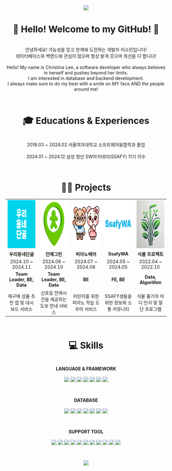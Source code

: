 <p align="center">
    <img src="https://capsule-render.vercel.app/api?type=waving&color=87CEEB&height=200&section=header&text=It's%20Christina%20here~!&fontSize=50&fontColor=FFFFFF&animation=fadeIn&fontAlignY=35&desc=💙%20🍀&descAlignY=55&descAlign=50"/>
</p>

<h1 align="center">👋 Hello! Welcome to my GitHub! 💙</h1>
<p align="center">
</br>
    안녕하세요! 가능성을 믿고 한계에 도전하는 개발자 이소민입니다!  </br>
    데이터베이스와 백엔드에 관심이 많으며 항상 밝게 웃으며 최선을 다 합니다!  
    </br>
    </br>
    Hello! My name is Christina Lee, a software developer who always believes in herself and pushes beyond her limits.  </br>
    I am interested in database and backend development.  </br>
    I always make sure to do my best with a smile on MY face AND the people around me!  
</p>
</br>
<h1 align="center">🎓 Educations & Experiences</h1>
<p align="center"></br>
     2018.03 ~ 2024.02 서울여자대학교 소프트웨어융합학과 졸업  </br></br>
     2024.01 ~ 2024.12 삼성 청년 SW아카데미(SSAFY) 11기 이수  
</p>

</br>
<h1 align="center">👨‍💻 Projects</h1>
<table align="center" style="table-layout: fixed; width: 100%; border-collapse: collapse;">
    <tr>
        <td align="center" style="width: 20%;"><img src="odd.png" alt="우리동네단골" title="우리동네단골" style="width: 150px; height: 150px;"></td>
        <td align="center" style="width: 20%;"><img src="green.png" alt="언제그린" title="언제그린" style="width: 150px; height: 150px;"></td>
        <td align="center" style="width: 20%;"><img src="pianobear.png" alt="피아노배어" title="피아노배어" style="width: 150px; height: 150px;"></td>
        <td align="center" style="width: 20%;"><img src="ssafywa.png" alt="SsafyWA" title="SsafyWA" style="width: 150px; height: 150px;"></td>
        <td align="center" style="width: 20%;"><img src="stem.png" alt="식물 프로젝트" title="식물 프로젝트" style="width: 150px; height: 150px;"></td>
    </tr>
    <tr>
        <td align="center"><b>우리동네단골</b></td>
        <td align="center"><b>언제그린</b></td>
        <td align="center"><b>피아노배어</b></td>
        <td align="center"><b>SsafyWA</b></td>
        <td align="center"><b>식물 프로젝트</b></td>
    </tr>
    <tr>
        <td align="center">2024.10 ~ 2024.11</td>
        <td align="center">2024.08 ~ 2024.10</td>
        <td align="center">2024.07 ~ 2024.08</td>
        <td align="center">2024.05 ~ 2024.05</td>
        <td align="center">2022.04 ~ 2022.10</td>
    </tr>
    <tr>
        <td align="center"><b>Team Leader, BE, Data</b></td>
        <td align="center"><b>Team Leader, BE, Data</b></td>
        <td align="center"><b>BE</b></td>
        <td align="center"><b>FE, BE</b></td>
        <td align="center"><b>Data, Algorithm</b></td>
    </tr>
    <tr>
        <td align="center">재구매 상품 추천 앱 및 대시보드 서비스</td>
        <td align="center">신호등 잔여시간을 제공하는 도보 안내 서비스</td>
        <td align="center">어린이를 위한 피아노 학습 도우미 서비스</td>
        <td align="center">SSAFY생들을 위한 정보와 소통 커뮤니티</td>
        <td align="center">식물 줄기의 마디 인식 및 절단 프로그램</td>
    </tr>
</table>

</br>
<h1 align="center">💻 Skills</h1>
<p align="center"></br>
    <b>LANGUAGE & FRAMEWORK</b>  
    </br></br>
<img src="https://img.shields.io/badge/java-007396?style=for-the-badge&logo=openjdk&logoColor=white">
<img src="https://img.shields.io/badge/python-3776AB?style=for-the-badge&logo=python&logoColor=white">
<img src="https://img.shields.io/badge/c++-00599C?style=for-the-badge&logo=cplusplus&logoColor=white">
<img src="https://img.shields.io/badge/springboot-6DB33F?style=for-the-badge&logo=springboot&logoColor=white">
<img src="https://img.shields.io/badge/fastapi-009688?style=for-the-badge&logo=fastapi&logoColor=white">
<img src="https://img.shields.io/badge/jpa%20(hibernate)-00485B?style=for-the-badge&logo=hibernate&logoColor=white">
<img src="https://img.shields.io/badge/pyspark-FDEE21?style=for-the-badge&logo=apachespark&logoColor=black">
</p>
</br>
<p align="center">
    <b>DATABASE</b>  
    </br></br>
    <img src="https://img.shields.io/badge/mysql-4479A1?style=for-the-badge&logo=mysql&logoColor=white">
<img src="https://img.shields.io/badge/postgresql-336791?style=for-the-badge&logo=postgresql&logoColor=white">
<img src="https://img.shields.io/badge/mongodb-47A248?style=for-the-badge&logo=mongodb&logoColor=white">
<img src="https://img.shields.io/badge/cassandra-1287B1?style=for-the-badge&logo=apache-cassandra&logoColor=white">
<img src="https://img.shields.io/badge/apache%20spark-FDEE21?style=for-the-badge&logo=apachespark&logoColor=black">
<img src="https://img.shields.io/badge/redis-DC382D?style=for-the-badge&logo=redis&logoColor=white">
<img src="https://img.shields.io/badge/aws%20s3-232F3E?style=for-the-badge&logo=amazonaws&logoColor=white">
</p>
</br>
<p align="center">
    <b>SUPPORT TOOL</b>  
    </br></br>
   <img src="https://img.shields.io/badge/docker-2496ED?style=for-the-badge&logo=docker&logoColor=white">
<img src="https://img.shields.io/badge/spark-FFAC45?style=for-the-badge&logo=apachespark&logoColor=white">
<img src="https://img.shields.io/badge/jira-0052CC?style=for-the-badge&logo=jira&logoColor=white">
<img src="https://img.shields.io/badge/notion-000000?style=for-the-badge&logo=notion&logoColor=white">
<img src="https://img.shields.io/badge/postman-FF6C37?style=for-the-badge&logo=postman&logoColor=white">
<img src="https://img.shields.io/badge/swagger-85EA2D?style=for-the-badge&logo=swagger&logoColor=black">
<img src="https://img.shields.io/badge/visual%20studio%20code-007ACC?style=for-the-badge&logo=visual-studio-code&logoColor=white">
<img src="https://img.shields.io/badge/intellij%20idea-000000?style=for-the-badge&logo=intellijidea&logoColor=white">
<img src="https://img.shields.io/badge/git-F05032?style=for-the-badge&logo=git&logoColor=white">
<img src="https://img.shields.io/badge/mattermost-0072C6?style=for-the-badge&logo=mattermost&logoColor=white">
<img src="https://img.shields.io/badge/jupyter-F37626?style=for-the-badge&logo=jupyter&logoColor=white">

</p>
</br>
<p align="center">
    <img src="https://capsule-render.vercel.app/api?section=footer&type=waving&color=87CEEB&height=200"/>
</p>

